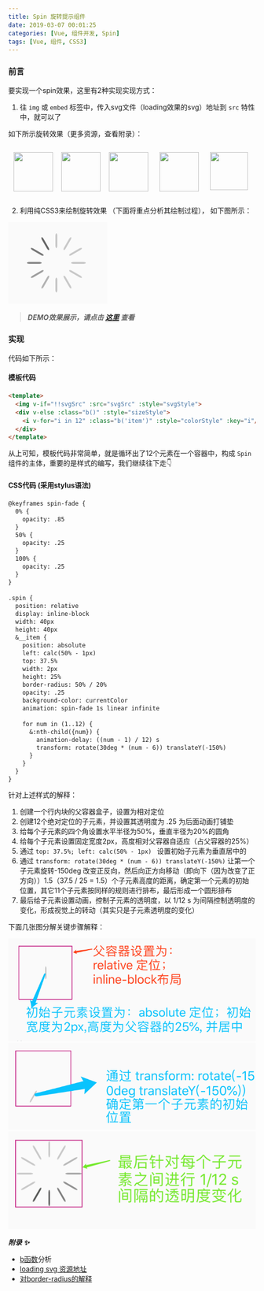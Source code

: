 ```yaml
---
title: Spin 旋转提示组件
date: 2019-03-07 00:01:25
categories: [Vue, 组件开发, Spin]
tags: [Vue, 组件, CSS3]
---
```


### 前言

要实现一个spin效果，这里有2种实现实现方式：

1. 往 `img` 或 `embed` 标签中，传入svg文件（loading效果的svg）地址到 `src` 特性中，就可以了

 如下所示旋转效果（更多资源，查看附录）：

<p style="display: inline-flex">&nbsp; &nbsp; &nbsp; &nbsp;<img src="https://loading.io/spinners/message/index.messenger-typing-preloader.svg" alt="" width="80" height="80">&nbsp; &nbsp; &nbsp; &nbsp; &nbsp;&nbsp;<img src="https://loading.io/spinners/stripe/index.svg" alt="" width="80" height="80">&nbsp; &nbsp; &nbsp; &nbsp; &nbsp; &nbsp;<img src="https://loading.io/spinners/camera/index.svg" alt="" width="80" height="80">&nbsp; &nbsp; &nbsp; &nbsp; &nbsp; &nbsp; &nbsp;&nbsp;<img src="https://loading.io/spinners/microsoft/index.svg" alt="" width="80" height="80">&nbsp; &nbsp; &nbsp; &nbsp; &nbsp; &nbsp; &nbsp;&nbsp;<img src="https://loading.io/spinners/square/index.svg" alt="" width="77" height="77">&nbsp; &nbsp; &nbsp; &nbsp; &nbsp;&nbsp;</p>

2. 利用纯CSS3来绘制旋转效果 （下面将重点分析其绘制过程）， 如下图所示：

![spin](/images/loading.png)

> ***DEMO效果展示，请点击 [这里](http://wechat.hand-china.com/hippius-ui/#/zh-CN/spin) 查看***

### 实现

代码如下所示：

#### 模板代码

```html
<template>
  <img v-if="!!svgSrc" :src="svgSrc" :style="svgStyle">
  <div v-else :class="b()" :style="sizeStyle">
    <i v-for="i in 12" :class="b('item')" :style="colorStyle" :key="i"/>
  </div>
</template>
```

从上可知，模板代码非常简单，就是循环出了12个元素在一个容器中，构成 `Spin` 组件的主体，重要的是样式的编写，我们继续往下走👇

#### CSS代码 (采用stylus语法)

```styl
@keyframes spin-fade {
  0% {
    opacity: .85
  }
  50% {
    opacity: .25
  }
  100% {
    opacity: .25
  }
}

.spin {
  position: relative
  display: inline-block
  width: 40px
  height: 40px
  &__item {
    position: absolute
    left: calc(50% - 1px)
    top: 37.5%
    width: 2px
    height: 25%
    border-radius: 50% / 20%
    opacity: .25
    background-color: currentColor
    animation: spin-fade 1s linear infinite

    for num in (1..12) {
      &:nth-child({num}) {
        animation-delay: ((num - 1) / 12) s
        transform: rotate(30deg * (num - 6)) translateY(-150%)
      }
    }
  }
}
```

针对上述样式的解释：

1. 创建一个行内块的父容器盒子，设置为相对定位
2. 创建12个绝对定位的子元素，并设置其透明度为 .25 为后面动画打铺垫
3. 给每个子元素的四个角设置水平半径为50%，垂直半径为20%的圆角
4. 给每个子元素设置固定宽度2px，高度相对父容器自适应（占父容器的25%）
5. 通过 `top: 37.5%; left: calc(50% - 1px) ` 设置初始子元素为垂直居中的
6. 通过 `transform: rotate(30deg * (num - 6)) translateY(-150%)` 让第一个子元素旋转-150deg 改变正反向，然后向正方向移动（即向下（因为改变了正方向））1.5（37.5 / 25 = 1.5）个子元素高度的距离，确定第一个元素的初始位置，其它11个子元素按同样的规则进行排布，最后形成一个圆形排布
7. 最后给子元素设置动画，控制子元素的透明度，以 1/12 s 为间隔控制透明度的变化，形成视觉上的转动（其实只是子元素透明度的变化）

下面几张图分解关键步骤解释：

![spin](/images/spin.png)
![spin1](/images/spin1.png)
![spin2](/images/spin2.png)

***附录 ✨***

- [b函数](/2019/03/01/bem/)分析
- [loading svg 资源地址](https://loading.io/)
- [对border-radius的解释](/03/08/border-radius/)
